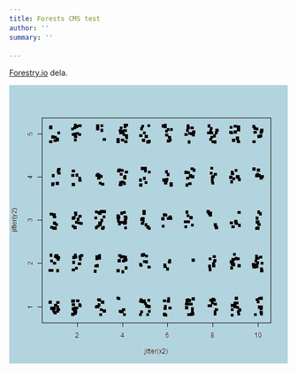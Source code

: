 ```yaml
---
title: Forests CMS test
author: ''
summary: ''

---
```

[Forestry.io](http://forestry.io) dela.

![](/images/with-jitter.jpg)
